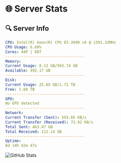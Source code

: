# 🌐 Server Stats
## 🔍 Server Info
```yaml
CPU: Intel(R) Xeon(R) CPU E5-2699 v4 @ 1391.32MHz
CPU Usage: 6.60%
Cores: 44P | 88T
-----------------------------------
Memory:
Current Usage: 8.12 GB/503.74 GB
Available: 492.17 GB
-----------------------------------
Disk:
Current Usage: 25.65 GB/1.71 TB
Free: 1.60 TB
-----------------------------------
GPU:
No GPU detected
-----------------------------------
Network:
Current Transfer (Sent): 593.85 KB/s
Current Transfer (Received): 72.92 KB/s
Total Sent: 463.47 GB
Total Received: 112.14 GB
-----------------------------------
Uptime:
8d 14h 42m 47s
```
![GitHub Stats](https://img.shields.io/badge/Updated-2025-04-28_07:51:35-blue)